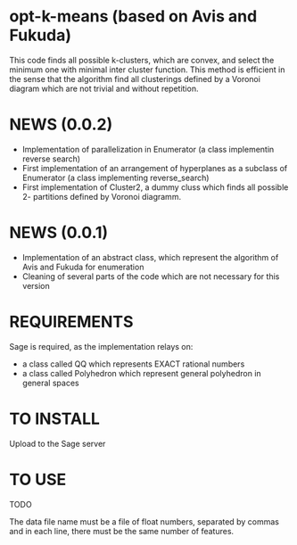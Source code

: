 opt-k-means (based on Avis and Fukuda)
======================================

This code finds all possible k-clusters, which are convex, and select
the minimum one with minimal inter cluster function. This 
method is efficient in the sense that the algorithm find all
clusterings defined by a Voronoi diagram which are not trivial and
without repetition.

NEWS (0.0.2)
============
- Implementation of parallelization in Enumerator (a class implementin
  reverse search)
- First implementation of an arrangement of hyperplanes as a subclass
  of Enumerator (a class implementing reverse_search)
- First implementation of Cluster2, a dummy cluss which finds all
  possible 2- partitions defined by Voronoi diagramm.

NEWS (0.0.1)
============
- Implementation of an abstract class, which represent the algorithm
  of Avis and Fukuda for enumeration
- Cleaning of several parts of the code which are not necessary for
  this version

REQUIREMENTS
============
Sage is required, as the implementation relays on:
- a class called QQ which represents EXACT rational numbers
- a class called Polyhedron which represent general polyhedron in
  general spaces

TO INSTALL
==========

Upload to the Sage server

TO USE
==========
TODO

The data file name must be a file of float numbers, separated by
commas and in each line, there must be the same number of features.

